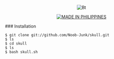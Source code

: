 <p align="center"><img src="https://user-images.githubusercontent.com/77061416/108649854-21579a00-74f9-11eb-940e-90dda3310226.jpg" alt="Bt">  
<p align="center">
<p align="center">
<a href="https://github.com/Noob-Junk"><img title="MADE IN PHILIPPINES" src="https://img.shields.io/badge/MADE%20IN-PHILIPPINES-gray"></a>
</p>
### Installation

```
$ git clone git://github.com/Noob-Junk/skull.git
$ ls
$ cd skull
$ ls
$ bash skull.sh
```
